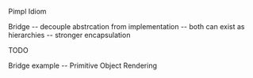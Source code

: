 
Pimpl Idiom



Bridge
    -- decouple abstrcation from implementation
    -- both can exist as hierarchies
    -- stronger encapsulation


TODO 

Bridge example -- Primitive Object Rendering